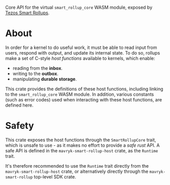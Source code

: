 Core API for the virtual `smart_rollup_core` WASM module, exposed by
[Tezos Smart Rollups](https://tezos.gitlab.io/alpha/smart_rollups.html).

# About

In order for a kernel to do useful work, it must be able to read input from users, respond with output, and update
its internal state. To do so, rollups make a set of C-style *host functions* available to kernels, which enable:

- reading from the **inbox**.
- writing to the **outbox**.
- manipulating **durable storage**.

This crate provides the definitions of these host functions, including linking to the `smart_rollup_core` WASM module.
In addition, various constants (such as error codes) used when interacting with these host functions, are defined here.

# Safety

This crate exposes the host functions through the `SmartRollupCore` trait, which is unsafe to use - as it makes no effort
to provide a *safe rust* API. A safe API is defined in the `mavryk-smart-rollup-host` crate, as the `Runtime` trait.

It's therefore recommended to use the `Runtime` trait directly from the `mavryk-smart-rollup-host` crate, or
alternatively directly through the `mavryk-smart-rollup` top-level SDK crate.
